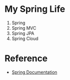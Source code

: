 # My Spring Life

1. Spring
2. Spring MVC
3. Spring JPA
4. Spring Cloud


# Reference
- [Spring Documentation](https://spring.io/projects/spring-boot)

